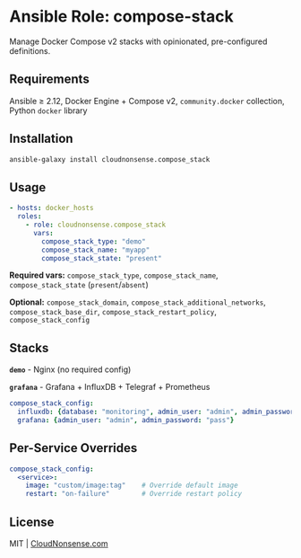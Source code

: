 # Ansible Role: compose-stack

Manage Docker Compose v2 stacks with opinionated, pre-configured definitions.

## Requirements

Ansible ≥ 2.12, Docker Engine + Compose v2, `community.docker` collection, Python `docker` library

## Installation

```bash
ansible-galaxy install cloudnonsense.compose_stack
```

## Usage

```yaml
- hosts: docker_hosts
  roles:
    - role: cloudnonsense.compose_stack
      vars:
        compose_stack_type: "demo"
        compose_stack_name: "myapp"
        compose_stack_state: "present"
```

**Required vars:** `compose_stack_type`, `compose_stack_name`, `compose_stack_state` (`present`/`absent`)

**Optional:** `compose_stack_domain`, `compose_stack_additional_networks`, `compose_stack_base_dir`, `compose_stack_restart_policy`, `compose_stack_config`

## Stacks

**`demo`** - Nginx (no required config)

**`grafana`** - Grafana + InfluxDB + Telegraf + Prometheus
```yaml
compose_stack_config:
  influxdb: {database: "monitoring", admin_user: "admin", admin_password: "pass"}
  grafana: {admin_user: "admin", admin_password: "pass"}
```

## Per-Service Overrides

```yaml
compose_stack_config:
  <service>:
    image: "custom/image:tag"    # Override default image
    restart: "on-failure"        # Override restart policy
```

## License

MIT | [CloudNonsense.com](https://cloudnonsense.com)
